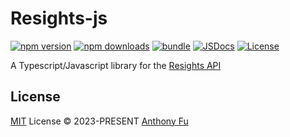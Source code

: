 # Resights-js

[![npm version][npm-version-src]][npm-version-href]
[![npm downloads][npm-downloads-src]][npm-downloads-href]
[![bundle][bundle-src]][bundle-href]
[![JSDocs][jsdocs-src]][jsdocs-href]
[![License][license-src]][license-href]

A Typescript/Javascript library for the [Resights API](https://api.resights.dk)

## License

[MIT](./LICENSE) License © 2023-PRESENT [Anthony Fu](https://github.com/antfu)

<!-- Badges -->

[npm-version-src]: https://img.shields.io/npm/v/@oak-digital/resights-js?style=flat&colorA=080f12&colorB=1fa669
[npm-version-href]: https://npmjs.com/package/@oak-digital/resights-js
[npm-downloads-src]: https://img.shields.io/npm/dm/@oak-digital/resights-js?style=flat&colorA=080f12&colorB=1fa669
[npm-downloads-href]: https://npmjs.com/package/@oak-digital/resights-js
[bundle-src]: https://img.shields.io/bundlephobia/minzip/@oak-digital/resights-js?style=flat&colorA=080f12&colorB=1fa669&label=minzip
[bundle-href]: https://bundlephobia.com/package/@oak-digital/resights-js
[license-src]: https://img.shields.io/github/license/Oak-Digital/resights-js.svg?style=flat&colorA=080f12&colorB=1fa669
[license-href]: https://github.com/Oak-Digital/resights-js/blob/main/LICENSE
[jsdocs-src]: https://img.shields.io/badge/jsdocs-reference-080f12?style=flat&colorA=080f12&colorB=1fa669
[jsdocs-href]: https://www.jsdocs.io/package/@oak-digital/resights-js
